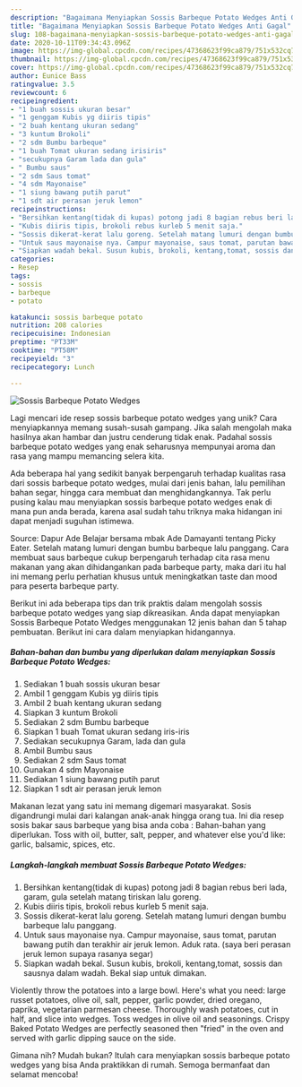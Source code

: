 ```yaml
---
description: "Bagaimana Menyiapkan Sossis Barbeque Potato Wedges Anti Gagal"
title: "Bagaimana Menyiapkan Sossis Barbeque Potato Wedges Anti Gagal"
slug: 108-bagaimana-menyiapkan-sossis-barbeque-potato-wedges-anti-gagal
date: 2020-10-11T09:34:43.096Z
image: https://img-global.cpcdn.com/recipes/47368623f99ca879/751x532cq70/sossis-barbeque-potato-wedges-foto-resep-utama.jpg
thumbnail: https://img-global.cpcdn.com/recipes/47368623f99ca879/751x532cq70/sossis-barbeque-potato-wedges-foto-resep-utama.jpg
cover: https://img-global.cpcdn.com/recipes/47368623f99ca879/751x532cq70/sossis-barbeque-potato-wedges-foto-resep-utama.jpg
author: Eunice Bass
ratingvalue: 3.5
reviewcount: 6
recipeingredient:
- "1 buah sossis ukuran besar"
- "1 genggam Kubis yg diiris tipis"
- "2 buah kentang ukuran sedang"
- "3 kuntum Brokoli"
- "2 sdm Bumbu barbeque"
- "1 buah Tomat ukuran sedang irisiris"
- "secukupnya Garam lada dan gula"
- " Bumbu saus"
- "2 sdm Saus tomat"
- "4 sdm Mayonaise"
- "1 siung bawang putih parut"
- "1 sdt air perasan jeruk lemon"
recipeinstructions:
- "Bersihkan kentang(tidak di kupas) potong jadi 8 bagian rebus beri lada, garam, gula setelah matang tiriskan lalu goreng."
- "Kubis diiris tipis, brokoli rebus kurleb 5 menit saja."
- "Sossis dikerat-kerat lalu goreng. Setelah matang lumuri dengan bumbu barbeque lalu panggang."
- "Untuk saus mayonaise nya. Campur mayonaise, saus tomat, parutan bawang putih dan terakhir air jeruk lemon. Aduk rata. (saya beri perasan jeruk lemon supaya rasanya segar)"
- "Siapkan wadah bekal. Susun kubis, brokoli, kentang,tomat, sossis dan sausnya dalam wadah. Bekal siap untuk dimakan."
categories:
- Resep
tags:
- sossis
- barbeque
- potato

katakunci: sossis barbeque potato 
nutrition: 208 calories
recipecuisine: Indonesian
preptime: "PT33M"
cooktime: "PT58M"
recipeyield: "3"
recipecategory: Lunch

---
```



![Sossis Barbeque Potato Wedges](https://img-global.cpcdn.com/recipes/47368623f99ca879/751x532cq70/sossis-barbeque-potato-wedges-foto-resep-utama.jpg)

Lagi mencari ide resep sossis barbeque potato wedges yang unik? Cara menyiapkannya memang susah-susah gampang. Jika salah mengolah maka hasilnya akan hambar dan justru cenderung tidak enak. Padahal sossis barbeque potato wedges yang enak seharusnya mempunyai aroma dan rasa yang mampu memancing selera kita.

Ada beberapa hal yang sedikit banyak berpengaruh terhadap kualitas rasa dari sossis barbeque potato wedges, mulai dari jenis bahan, lalu pemilihan bahan segar, hingga cara membuat dan menghidangkannya. Tak perlu pusing kalau mau menyiapkan sossis barbeque potato wedges enak di mana pun anda berada, karena asal sudah tahu triknya maka hidangan ini dapat menjadi suguhan istimewa.

Source: Dapur Ade Belajar bersama mbak Ade Damayanti tentang Picky Eater. Setelah matang lumuri dengan bumbu barbeque lalu panggang. Cara membuat saus barbeque cukup berpengaruh terhadap cita rasa menu makanan yang akan dihidangankan pada barbeque party, maka dari itu hal ini memang perlu perhatian khusus untuk meningkatkan taste dan mood para peserta barbeque party.


Berikut ini ada beberapa tips dan trik praktis dalam mengolah sossis barbeque potato wedges yang siap dikreasikan. Anda dapat menyiapkan Sossis Barbeque Potato Wedges menggunakan 12 jenis bahan dan 5 tahap pembuatan. Berikut ini cara dalam menyiapkan hidangannya.

<!--inarticleads1-->

##### Bahan-bahan dan bumbu yang diperlukan dalam menyiapkan Sossis Barbeque Potato Wedges:

1. Sediakan 1 buah sossis ukuran besar
1. Ambil 1 genggam Kubis yg diiris tipis
1. Ambil 2 buah kentang ukuran sedang
1. Siapkan 3 kuntum Brokoli
1. Sediakan 2 sdm Bumbu barbeque
1. Siapkan 1 buah Tomat ukuran sedang iris-iris
1. Sediakan secukupnya Garam, lada dan gula
1. Ambil  Bumbu saus
1. Sediakan 2 sdm Saus tomat
1. Gunakan 4 sdm Mayonaise
1. Sediakan 1 siung bawang putih parut
1. Siapkan 1 sdt air perasan jeruk lemon


Makanan lezat yang satu ini memang digemari masyarakat. Sosis digandrungi mulai dari kalangan anak-anak hingga orang tua. Ini dia resep sosis bakar saus barbeque yang bisa anda coba : Bahan-bahan yang diperlukan. Toss with oil, butter, salt, pepper, and whatever else you&#39;d like: garlic, balsamic, spices, etc. 

<!--inarticleads2-->

##### Langkah-langkah membuat Sossis Barbeque Potato Wedges:

1. Bersihkan kentang(tidak di kupas) potong jadi 8 bagian rebus beri lada, garam, gula setelah matang tiriskan lalu goreng.
1. Kubis diiris tipis, brokoli rebus kurleb 5 menit saja.
1. Sossis dikerat-kerat lalu goreng. Setelah matang lumuri dengan bumbu barbeque lalu panggang.
1. Untuk saus mayonaise nya. Campur mayonaise, saus tomat, parutan bawang putih dan terakhir air jeruk lemon. Aduk rata. (saya beri perasan jeruk lemon supaya rasanya segar)
1. Siapkan wadah bekal. Susun kubis, brokoli, kentang,tomat, sossis dan sausnya dalam wadah. Bekal siap untuk dimakan.


Violently throw the potatoes into a large bowl. Here&#39;s what you need: large russet potatoes, olive oil, salt, pepper, garlic powder, dried oregano, paprika, vegetarian parmesan cheese. Thoroughly wash potatoes, cut in half, and slice into wedges. Toss wedges in olive oil and seasonings. Crispy Baked Potato Wedges are perfectly seasoned then &#34;fried&#34; in the oven and served with garlic dipping sauce on the side. 

Gimana nih? Mudah bukan? Itulah cara menyiapkan sossis barbeque potato wedges yang bisa Anda praktikkan di rumah. Semoga bermanfaat dan selamat mencoba!
